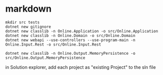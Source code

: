 # markdown

```
mkdir src tests
dotnet new gitignore
dotnet new classlib -n Online.Application -o src/Online.Application
dotnet new classlib -n Online.Domain -o src/Online.Domain
dotnet new webapi --use-controllers --use-program-main -n Online.Input.Rest -o src/Online.Input.Rest

dotnet new classlib -n Online.Output.MemoryPersistence -o src/Online.Output.MemoryPersistence
```

in Solution explorer, add each project as "existing Project" to the sln file